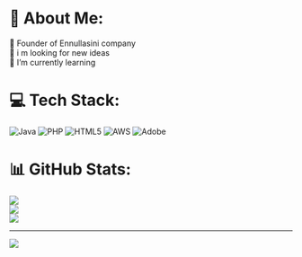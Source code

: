 # 💫 About Me:
🔭 Founder of Ennullasini company<br>👯 i m looking for new ideas<br>🌱 I’m currently learning<br>


# 💻 Tech Stack:
![Java](https://img.shields.io/badge/java-%23ED8B00.svg?style=for-the-badge&logo=openjdk&logoColor=white) ![PHP](https://img.shields.io/badge/php-%23777BB4.svg?style=for-the-badge&logo=php&logoColor=white) ![HTML5](https://img.shields.io/badge/html5-%23E34F26.svg?style=for-the-badge&logo=html5&logoColor=white) ![AWS](https://img.shields.io/badge/AWS-%23FF9900.svg?style=for-the-badge&logo=amazon-aws&logoColor=white) ![Adobe](https://img.shields.io/badge/adobe-%23FF0000.svg?style=for-the-badge&logo=adobe&logoColor=white)
# 📊 GitHub Stats:
![](https://github-readme-stats.vercel.app/api?username=MNVENKATAPPA&theme=swift&hide_border=false&include_all_commits=false&count_private=false)<br/>
![](https://github-readme-streak-stats.herokuapp.com/?user=MNVENKATAPPA&theme=swift&hide_border=false)<br/>
![](https://github-readme-stats.vercel.app/api/top-langs/?username=MNVENKATAPPA&theme=swift&hide_border=false&include_all_commits=false&count_private=false&layout=compact)

---
[![](https://visitcount.itsvg.in/api?id=MNVENKATAPPA&icon=0&color=0)](https://visitcount.itsvg.in)

<!-- Proudly created with GPRM ( https://gprm.itsvg.in ) -->
